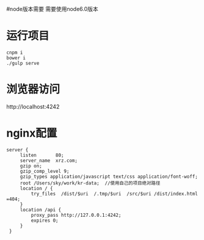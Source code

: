 #node版本需要
需要使用node6.0版本
# 运行项目

	cnpm i
	bower i
	./gulp serve
# 浏览器访问
http://localhost:4242

# nginx配置

    server {
         listen       80;
         server_name  xrz.com;
         gzip on;
         gzip_comp_level 9;
         gzip_types application/javascript text/css application/font-woff;
         root /Users/sky/work/kr-data;  //使用自己的项目绝对路径
         location / {
             try_files  /dist/$uri  /.tmp/$uri  /src/$uri /dist/index.html =404;
         }
         location /api {
             proxy_pass http://127.0.0.1:4242;
             expires 0;
         }
     }

